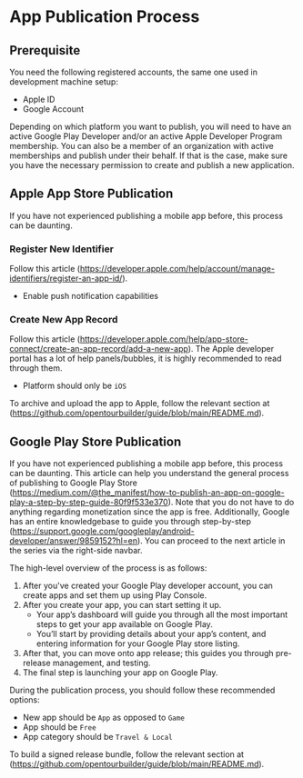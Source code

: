 # App Publication Process

## Prerequisite

You need the following registered accounts, the same one used in development machine setup:
- Apple ID
- Google Account

Depending on which platform you want to publish, you will need to have an active Google Play Developer and/or an active Apple Developer Program membership.
You can also be a member of an organization with active memberships and publish under their behalf. If that is the case, make sure you have the necessary permission to create and publish a new application.

## Apple App Store Publication

If you have not experienced publishing a mobile app before, this process can be daunting.

### Register New Identifier

Follow this article (https://developer.apple.com/help/account/manage-identifiers/register-an-app-id/).
- Enable push notification capabilities

### Create New App Record
Follow this article (https://developer.apple.com/help/app-store-connect/create-an-app-record/add-a-new-app). The Apple developer portal has a lot of help panels/bubbles, it is highly recommended to read through them.
- Platform should only be `iOS`

To archive and upload the app to Apple, follow the relevant section at (https://github.com/opentourbuilder/guide/blob/main/README.md).

## Google Play Store Publication

If you have not experienced publishing a mobile app before, this process can be daunting. This article can help you understand the general process of publishing to Google Play Store (https://medium.com/@the_manifest/how-to-publish-an-app-on-google-play-a-step-by-step-guide-80f9f533e370). Note that you do not have to do anything regarding monetization since the app is free. Additionally, Google has an entire knowledgebase to guide you through step-by-step (https://support.google.com/googleplay/android-developer/answer/9859152?hl=en). You can proceed to the next article in the series via the right-side navbar.

The high-level overview of the process is as follows:
1. After you've created your Google Play developer account, you can create apps and set them up using Play Console.
2. After you create your app, you can start setting it up.
    - Your app’s dashboard will guide you through all the most important steps to get your app available on Google Play.
    - You’ll start by providing details about your app’s content, and entering information for your Google Play store listing.
3. After that, you can move onto app release; this guides you through pre-release management, and testing.
4. The final step is launching your app on Google Play.

During the publication process, you should follow these recommended options:
- New app should be `App` as opposed to `Game`
- App should be `Free`
- App category should be `Travel & Local`

To build a signed release bundle, follow the relevant section at (https://github.com/opentourbuilder/guide/blob/main/README.md).
